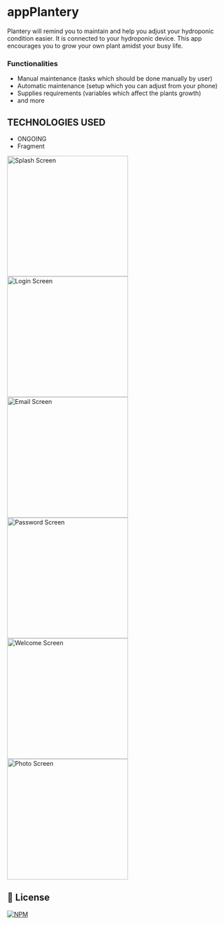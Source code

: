 # appPlantery
Plantery will remind you to maintain and help you adjust your hydroponic condition easier. It is connected to your hydroponic device. This app encourages you to grow your own plant amidst your busy life.

### Functionalities
- Manual maintenance (tasks which should be done manually by user)
- Automatic maintenance (setup which you can adjust from your phone)
- Supplies requirements (variables which affect the plants growth)
- and more

## TECHNOLOGIES USED
- ONGOING
- Fragment

<div aling="light">
  <img aling="right" alt="Splash Screen" src="./Screenshot_SplashScreen.png" width="280px"/>
  <img aling="right" alt="Login Screen" src="./Screenshot_Login.png" width="280px"/>
  <img aling="right" alt="Email Screen" src="./Screenshot_NewUser_Email.png" width="280px"/>
  <img aling="right" alt="Password Screen" src="./Screenshot_Password.png" width="280px"/>
  <img aling="right" alt="Welcome Screen" src="./Screenshot_Welcome.png" width="280px"/>
  <img aling="right" alt="Photo Screen" src="./Screenshot_UploadPhoto.png" width="280px"/> 
</div>

## 📜 License
[![NPM](https://img.shields.io/github/license/JhonatanNeves/appCaixa)](https://github.com/JhonatanNeves/appCaixa/blob/master/LICENCE)
